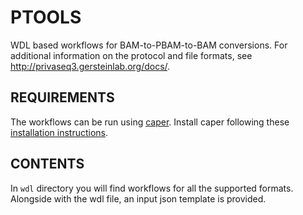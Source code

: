 PTOOLS
===============
WDL based workflows for BAM-to-PBAM-to-BAM conversions. For additional information on the protocol and file formats, see http://privaseq3.gersteinlab.org/docs/.

REQUIREMENTS
---------------
The workflows can be run using [caper](https://github.com/ENCODE-DCC/caper). Install caper following these [installation instructions](https://github.com/ENCODE-DCC/caper#installation).

CONTENTS
---------------
In `wdl` directory you will find workflows for all the supported formats. Alongside with the wdl file, an input json template is provided.
